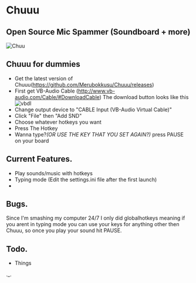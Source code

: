 Chuuu
======
##
## Open Source Mic Spammer (Soundboard + more) 
![Chuu](https://u.nya.is/sxlnzo.gif)
##
## Chuuu for dummies
- Get the latest version of Chuuu(https://github.com/Merubokkusu/Chuuu/releases)
- First get VB-Audio Cable (http://www.vb-audio.com/Cable/#DownloadCable) The download button looks like this
![vbdl](http://vb-audio.pagesperso-orange.fr/images/download.gif)
- Change output device to "CABLE Input (VB-Audio Virtual Cable)"
- Click "File" then "Add SND"
- Choose whatever hotkeys you want
- Press The Hotkey
- Wanna type?*(OR USE THE KEY THAT YOU SET AGAIN?)* press PAUSE on your board
##
##
## Current Features.
- Play sounds/music with hotkeys
- Typing mode (Edit the settings.ini file after the first launch)
- 
##
##
## Bugs.
Since I'm smashing my computer 24/7 I only did globalhotkeys meaning if you arent in typing mode you can use your keys for anything other then Chuuu, so once you play your sound hit PAUSE.
##
##

## Todo.
- Things

._.
